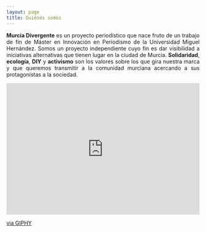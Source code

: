 ```yaml
---
layout: page
title: Quiénes somos
---
```


<p align="justify"><b>Murcia Divergente</b> es un proyecto periodístico que nace fruto de un trabajo de fin de Máster en Innovación en Periodismo de la Universidad Miguel Hernández. Somos un proyecto independiente cuyo fin es dar visibilidad a iniciativas alternativas que tienen lugar en la ciudad de Murcia. <b>Solidaridad</b>, <b>ecología</b>, <b>DIY</b> y <b>activismo</b> son los valores sobre los que gira nuestra marca y que queremos transmitir  a la comunidad murciana acercando a sus protagonistas a la sociedad.</p> 

<div style="width:100%;height:0;padding-bottom:68%;position:relative;"><iframe src="https://giphy.com/embed/EW7oIWlc3Nhyo" width="100%" height="100%" style="position:absolute" frameBorder="0" class="giphy-embed" allowFullScreen></iframe></div><p><a href="https://giphy.com/gifs/maquinas-EW7oIWlc3Nhyo">via GIPHY</a></p> 




   